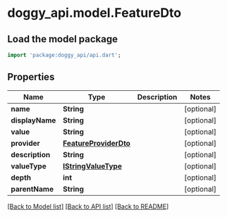 # doggy_api.model.FeatureDto

## Load the model package
```dart
import 'package:doggy_api/api.dart';
```

## Properties
Name | Type | Description | Notes
------------ | ------------- | ------------- | -------------
**name** | **String** |  | [optional] 
**displayName** | **String** |  | [optional] 
**value** | **String** |  | [optional] 
**provider** | [**FeatureProviderDto**](FeatureProviderDto.md) |  | [optional] 
**description** | **String** |  | [optional] 
**valueType** | [**IStringValueType**](IStringValueType.md) |  | [optional] 
**depth** | **int** |  | [optional] 
**parentName** | **String** |  | [optional] 

[[Back to Model list]](../README.md#documentation-for-models) [[Back to API list]](../README.md#documentation-for-api-endpoints) [[Back to README]](../README.md)


